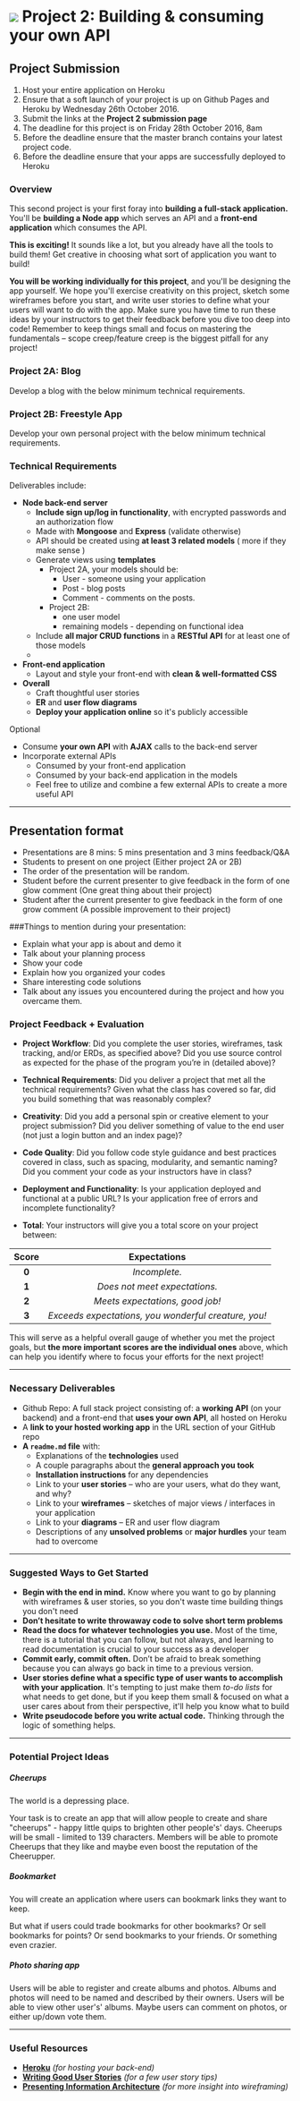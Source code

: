 # ![](https://ga-dash.s3.amazonaws.com/production/assets/logo-9f88ae6c9c3871690e33280fcf557f33.png) Project 2: Building & consuming your own API

## Project Submission
1. Host your entire application on Heroku
2. Ensure that a soft launch of your project is up on Github Pages and Heroku by Wednesday 26th October 2016.
3. Submit the links at the **Project 2 submission page**
4. The deadline for this project is on Friday 28th October 2016, 8am
5. Before the deadline ensure that the master branch contains your latest project code.
6. Before the deadline ensure that your apps are successfully deployed to Heroku

### Overview

This second project is your first foray into **building a full-stack application.** You'll be **building a Node app** which serves an API and a **front-end application** which consumes the API.

**This is exciting!** It sounds like a lot, but you already have all the tools to build them! Get creative in choosing what sort of application you want to build!

**You will be working individually for this project**, and you'll be designing the app yourself. We hope you'll exercise creativity on this project, sketch some wireframes before you start, and write user stories to define what your users will want to do with the app. Make sure you have time to run these ideas by your instructors to get their feedback before you dive too deep into code! Remember to keep things small and focus on mastering the fundamentals – scope creep/feature creep is the biggest pitfall for any project!

### Project 2A: Blog
Develop a blog with the below minimum technical requirements.

### Project 2B: Freestyle App
Develop your own personal project with the below minimum technical requirements.

### Technical Requirements

Deliverables include:
* **Node back-end server**
  * **Include sign up/log in functionality**, with encrypted passwords and an authorization flow  
  * Made with **Mongoose** and **Express** (validate otherwise)
  * API should be created using **at least 3 related models** ( more if they make sense )
  * Generate views using **templates**
    * Project 2A, your models should be:
      * User - someone using your application
      * Post - blog posts
      * Comment - comments on the posts.
    * Project 2B:
      * one user model
      * remaining models - depending on functional idea
  * Include **all major CRUD functions** in a **RESTful API** for at least one of those models
  * 
* **Front-end application**
  * Layout and style your front-end with **clean & well-formatted CSS**
* **Overall**
  * Craft thoughtful user stories
  * **ER** and **user flow diagrams**
  * **Deploy your application online** so it's publicly accessible

Optional
* Consume **your own API** with **AJAX** calls to the back-end server
* Incorporate external APIs
  * Consumed by your front-end application
  * Consumed by your back-end application in the models
  * Feel free to utilize and combine a few external APIs to create a more useful API

---

## Presentation format
* Presentations are 8 mins: 5 mins presentation and 3 mins feedback/Q&A
* Students to present on one project (Either project 2A or 2B)
* The order of the presentation will be random.
* Student before the current presenter to give feedback in the form of one glow comment (One great thing about their project)
* Student after the current presenter to give feedback in the form of one grow comment (A possible improvement to their project)

###Things to mention during your presentation:
* Explain what your app is about and demo it
* Talk about your planning process
* Show your code
* Explain how you organized your codes
* Share interesting code solutions
* Talk about any issues you encountered during the project and how you overcame them.

### Project Feedback + Evaluation

* __Project Workflow__: Did you complete the user stories, wireframes, task tracking, and/or ERDs, as specified above? Did you use source control as expected for the phase of the program you’re in (detailed above)?

* __Technical Requirements__: Did you deliver a project that met all the technical requirements? Given what the class has covered so far, did you build something that was reasonably complex?

* __Creativity__: Did you add a personal spin or creative element to your project submission? Did you deliver something of value to the end user (not just a login button and an index page)?

* __Code Quality__: Did you follow code style guidance and best practices covered in class, such as spacing, modularity, and semantic naming? Did you comment your code as your instructors have in class?

* __Deployment and Functionality__: Is your application deployed and functional at a public URL? Is your application free of errors and incomplete functionality?

* __Total__: Your instructors will give you a total score on your project between:

| Score| Expectations |
| :----:| :---------: |
| **0** | _Incomplete._ |
| **1** | _Does not meet expectations._ |
| **2** | _Meets expectations, good job!_ |
| **3** | _Exceeds expectations, you wonderful creature, you!_ |

 This will serve as a helpful overall gauge of whether you met the project goals, but __the more important scores are the individual ones__ above, which can help you identify where to focus your efforts for the next project!

---

### Necessary Deliverables

* Github Repo: A full stack project consisting of: a **working API** (on your backend) and a front-end that **uses your own API**, all hosted on Heroku
* A **link to your hosted working app** in the URL section of your GitHub repo
* **A ``readme.md`` file** with:
    * Explanations of the **technologies** used
    * A couple paragraphs about the **general approach you took**
    * **Installation instructions** for any dependencies
    * Link to your **user stories** – who are your users, what do they want, and why?
    * Link to your **wireframes** – sketches of major views / interfaces in your application
    * Link to your **diagrams** – ER and user flow diagram
    * Descriptions of any **unsolved problems** or **major hurdles** your team had to overcome

---

### Suggested Ways to Get Started

* **Begin with the end in mind.** Know where you want to go by planning with wireframes & user stories, so you don't waste time building things you don't need
* **Don’t hesitate to write throwaway code to solve short term problems**
* **Read the docs for whatever technologies you use.** Most of the time, there is a tutorial that you can follow, but not always, and learning to read documentation is crucial to your success as a developer
* **Commit early, commit often.** Don’t be afraid to break something because you can always go back in time to a previous version.
* **User stories define what a specific type of user wants to accomplish with your application**. It's tempting to just make them _to-do lists_ for what needs to get done, but if you keep them small & focused on what a user cares about from their perspective, it'll help you know what to build
* **Write pseudocode before you write actual code.** Thinking through the logic of something helps.

---

### Potential Project Ideas

##### Cheerups
The world is a depressing place.

Your task is to create an app that will allow people to create and share "cheerups" - happy little quips to brighten other people's' days. Cheerups will be small - limited to 139 characters. Members will be able to promote Cheerups that they like and maybe even boost the reputation of the Cheerupper.

##### Bookmarket
You will create an application where users can bookmark links they want to keep.

But what if users could trade bookmarks for other bookmarks? Or sell bookmarks for points? Or send bookmarks to your friends. Or something even crazier.

##### Photo sharing app
Users will be able to register and create albums and photos. Albums and photos will need to be named and described by their owners. Users will be able to view other user's' albums. Maybe users can comment on photos, or either up/down vote them.

---

### Useful Resources

* **[Heroku](http://www.heroku.com)** _(for hosting your back-end)_
* **[Writing Good User Stories](http://www.mariaemerson.com/user-stories/)** _(for a few user story tips)_
* **[Presenting Information Architecture](http://webstyleguide.com/wsg3/3-information-architecture/4-presenting-information.html)** _(for more insight into wireframing)_
